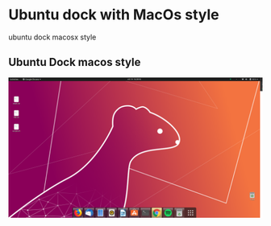 # Ubuntu dock with MacOs style
ubuntu dock macosx style 


## Ubuntu Dock macos style

 ![alt text](https://github.com/miccar/ubuntudock/blob/master/image.png)
